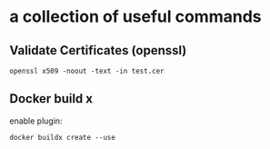 # a collection of useful commands

## Validate Certificates (openssl)

``` shell
openssl x509 -noout -text -in test.cer
```

## Docker build x

enable plugin:

``` shell
docker buildx create --use
```
